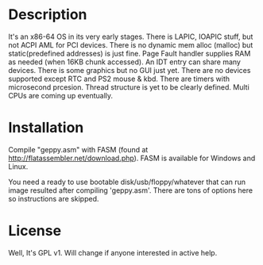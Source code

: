 # Description

It's an x86-64 OS in its very early stages.
There is LAPIC, IOAPIC stuff, but not ACPI AML for PCI devices.
There is no dynamic mem alloc (malloc) but static(predefined addresses) is just fine.
Page Fault handler supplies RAM as needed (when 16KB chunk accessed).
An IDT entry can share many devices.
There is some graphics but no GUI just yet.
There are no devices supported except RTC and PS2 mouse & kbd.
There are timers with microsecond prcesion.
Thread structure is yet to be clearly defined.
Multi CPUs are coming up eventually.

# Installation

 Compile "geppy.asm" with FASM (found at http://flatassembler.net/download.php).
 FASM is available for Windows and Linux.

You need a ready to use bootable disk/usb/floppy/whatever that can run image resulted after compiling 'geppy.asm'. There are tons of options here so instructions are skipped.

# License

Well, It's GPL v1.
Will change if anyone interested in active help.
